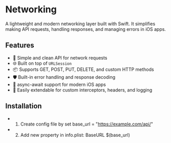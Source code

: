 # Networking

A lightweight and modern networking layer built with Swift.
It simplifies making API requests, handling responses, and managing errors in iOS apps.

## Features
- 🚀 Simple and clean API for network requests
- 🌐 Built on top of `URLSession`
- 📦 Supports GET, POST, PUT, DELETE, and custom HTTP methods
- 🛡️ Built-in error handling and response decoding
- 🔄 async-await support for modern iOS apps
- 🧩 Easily extendable for custom interceptors, headers, and logging

## Installation

- 1. Create config file by set base_url = "https://example.com/api/"
- 2. Add new property in info.plist:
     <key>BaseURL</key>
     <string>$(base_url)</string>
